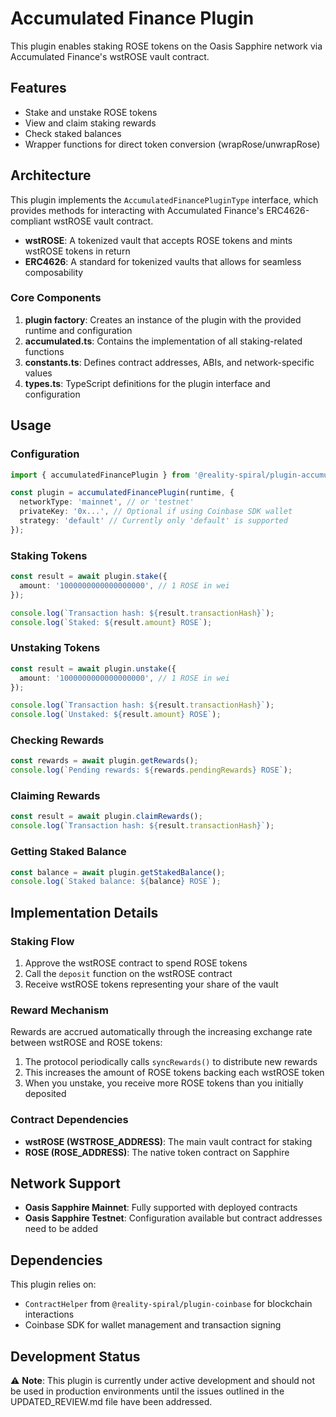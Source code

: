 # Accumulated Finance Plugin

This plugin enables staking ROSE tokens on the Oasis Sapphire network via Accumulated Finance's wstROSE vault contract.

## Features

- Stake and unstake ROSE tokens
- View and claim staking rewards
- Check staked balances
- Wrapper functions for direct token conversion (wrapRose/unwrapRose)

## Architecture

This plugin implements the `AccumulatedFinancePluginType` interface, which provides methods for interacting with Accumulated Finance's ERC4626-compliant wstROSE vault contract.

- **wstROSE**: A tokenized vault that accepts ROSE tokens and mints wstROSE tokens in return
- **ERC4626**: A standard for tokenized vaults that allows for seamless composability

### Core Components

1. **plugin factory**: Creates an instance of the plugin with the provided runtime and configuration
2. **accumulated.ts**: Contains the implementation of all staking-related functions
3. **constants.ts**: Defines contract addresses, ABIs, and network-specific values
4. **types.ts**: TypeScript definitions for the plugin interface and configuration

## Usage

### Configuration

```typescript
import { accumulatedFinancePlugin } from '@reality-spiral/plugin-accumulated-finance';

const plugin = accumulatedFinancePlugin(runtime, {
  networkType: 'mainnet', // or 'testnet'
  privateKey: '0x...', // Optional if using Coinbase SDK wallet
  strategy: 'default' // Currently only 'default' is supported
});
```

### Staking Tokens

```typescript
const result = await plugin.stake({
  amount: '1000000000000000000', // 1 ROSE in wei
});

console.log(`Transaction hash: ${result.transactionHash}`);
console.log(`Staked: ${result.amount} ROSE`);
```

### Unstaking Tokens

```typescript
const result = await plugin.unstake({
  amount: '1000000000000000000', // 1 ROSE in wei
});

console.log(`Transaction hash: ${result.transactionHash}`);
console.log(`Unstaked: ${result.amount} ROSE`);
```

### Checking Rewards

```typescript
const rewards = await plugin.getRewards();
console.log(`Pending rewards: ${rewards.pendingRewards} ROSE`);
```

### Claiming Rewards

```typescript
const result = await plugin.claimRewards();
console.log(`Transaction hash: ${result.transactionHash}`);
```

### Getting Staked Balance

```typescript
const balance = await plugin.getStakedBalance();
console.log(`Staked balance: ${balance} ROSE`);
```

## Implementation Details

### Staking Flow

1. Approve the wstROSE contract to spend ROSE tokens
2. Call the `deposit` function on the wstROSE contract
3. Receive wstROSE tokens representing your share of the vault

### Reward Mechanism

Rewards are accrued automatically through the increasing exchange rate between wstROSE and ROSE tokens:

1. The protocol periodically calls `syncRewards()` to distribute new rewards
2. This increases the amount of ROSE tokens backing each wstROSE token
3. When you unstake, you receive more ROSE tokens than you initially deposited

### Contract Dependencies

- **wstROSE (WSTROSE_ADDRESS)**: The main vault contract for staking
- **ROSE (ROSE_ADDRESS)**: The native token contract on Sapphire

## Network Support

- **Oasis Sapphire Mainnet**: Fully supported with deployed contracts
- **Oasis Sapphire Testnet**: Configuration available but contract addresses need to be added

## Dependencies

This plugin relies on:
- `ContractHelper` from `@reality-spiral/plugin-coinbase` for blockchain interactions
- Coinbase SDK for wallet management and transaction signing

## Development Status

⚠️ **Note**: This plugin is currently under active development and should not be used in production environments until the issues outlined in the UPDATED_REVIEW.md file have been addressed. 